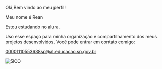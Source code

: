 Olá,Bem vindo ao meu perfil!

Meu nome é Rean

Estou estudando no alura.

Uso esse espaço para minha organização e compartilhamento dos meus projetos desenvolvidos. Você pode entrar em contato comigo:

00001110553638sp@al.educacao.sp.gov.br

![5lCO](https://github.com/user-attachments/assets/98b7b621-537a-4a15-942c-897119aa6876)
